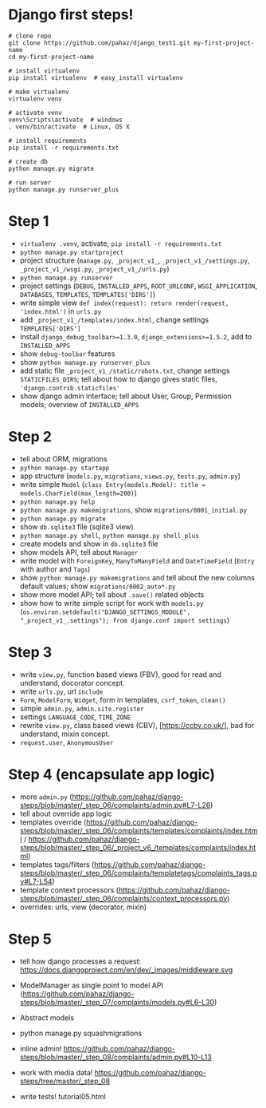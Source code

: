 # Django first steps!

    # clone repo
    git clone https://github.com/pahaz/django_test1.git my-first-project-name
    cd my-first-project-name
    
    # install virtualenv
    pip install virtualenv  # easy_install virtualenv
    
    # make virtualenv
    virtualenv venv
    
    # activate venv
    venv\Scripts\activate  # windows
    . venv/bin/activate  # Linux, OS X
    
    # install requirements
    pip install -r requirements.txt
    
    # create db
    python manage.py migrate
    
    # run server
    python manage.py runserver_plus

# Step 1 #

 - `virtualenv .venv`, activate, `pip install -r requirements.txt`
 - `python manage.py startproject`
 - project structure (`manage.py`, `_project_v1_`, `_project_v1_/settings.py`, `_project_v1_/wsgi.py`, `_project_v1_/urls.py`)
 - `python manage.py runserver`
 - project settings (`DEBUG`, `INSTALLED_APPS`, `ROOT_URLCONF`, `WSGI_APPLICATION`, `DATABASES`, `TEMPLATES`, `TEMPLATES['DIRS']`)
 - write simple view `def index(request): return render(request, 'index.html')` in `urls.py`
 - add `_project_v1_/templates/index.html`, change settings `TEMPLATES['DIRS']`
 - install `django_debug_toolbar>=1.3.0`, `django_extensions>=1.5.2`, add to `INSTALLED_APPS`
 - show `debug-toolbar` features
 - show `python manage.py runserver_plus`
 - add static file `_project_v1_/static/robots.txt`, change settings `STATICFILES_DIRS`; tell about how to django gives static files, `'django.contrib.staticfiles'` 
 - show django admin interface; tell about User, Group, Permission models; overview of `INSTALLED_APPS`

# Step 2 #

 - tell about ORM, migrations
 - `python manage.py startapp`
 - app structure (`models.py`, `migrations`, `views.py`, `tests.py`, `admin.py`)
 - write simple `Model` (`class Entry(models.Model): title = models.CharField(max_length=200)`)
 - `python manage.py help`
 - `python manage.py makemigrations`, show `migrations/0001_initial.py`
 - `python manage.py migrate`
 - show `db.sqlite3` file (sqlite3 view)
 - `python manage.py shell`, `python manage.py shell_plus`
 - create models and show in `db.sqlite3` file
 - show models API, tell about `Manager`
 - write model with `ForeignKey`, `ManyToManyField` and `DateTimeField` (`Entry` with author and `Tags`)
 - show `python manage.py makemigrations` and tell about the new columns default values; show `migrations/0002_auto*.py`
 - show more model API; tell about `.save()` related objects 
 - show how to write simple script for work with `models.py` (`os.environ.setdefault("DJANGO_SETTINGS_MODULE", "_project_v1_.settings"); from django.conf import settings`)

# Step 3 #

 - write `view.py`, function based views (FBV), good for read and understand, docorator concept.
 - write `urls.py`, url `include`
 - `Form`, `ModelForm`, `Widget`, form in templates, `csrf_token`, `clean()`
 - simple `admin.py`, `admin.site.register`
 - settings `LANGUAGE_CODE`, `TIME_ZONE`
 - rewrite `view.py`, class based views (CBV), [https://ccbv.co.uk/], bad for understand, mixin concept.
 - `request.user`, `AnonymousUser`

# Step 4 (encapsulate app logic) #
 - more `admin.py` (https://github.com/pahaz/django-steps/blob/master/_step_06/complaints/admin.py#L7-L26)
 - tell about override app logic
 - templates override (https://github.com/pahaz/django-steps/blob/master/_step_06/complaints/templates/complaints/index.html / https://github.com/pahaz/django-steps/blob/master/_step_06/_project_v6_/templates/complaints/index.html) 
 - templates tags/filters (https://github.com/pahaz/django-steps/blob/master/_step_06/complaints/templatetags/complaints_tags.py#L7-L54)
 - template context processors (https://github.com/pahaz/django-steps/blob/master/_step_06/complaints/context_processors.py)
 - overrides: urls, view (decorator, mixin)

# Step 5 #
 - tell how django processes a request: https://docs.djangoproject.com/en/dev/_images/middleware.svg
 - ModelManager as single point to model API (https://github.com/pahaz/django-steps/blob/master/_step_07/complaints/models.py#L6-L30)
 - Abstract models
 - python manage.py squashmigrations


 - inline admin! https://github.com/pahaz/django-steps/blob/master/_step_08/complaints/admin.py#L10-L13 
 - work with media data! https://github.com/pahaz/django-steps/tree/master/_step_08
 - write tests! tutorial05.html